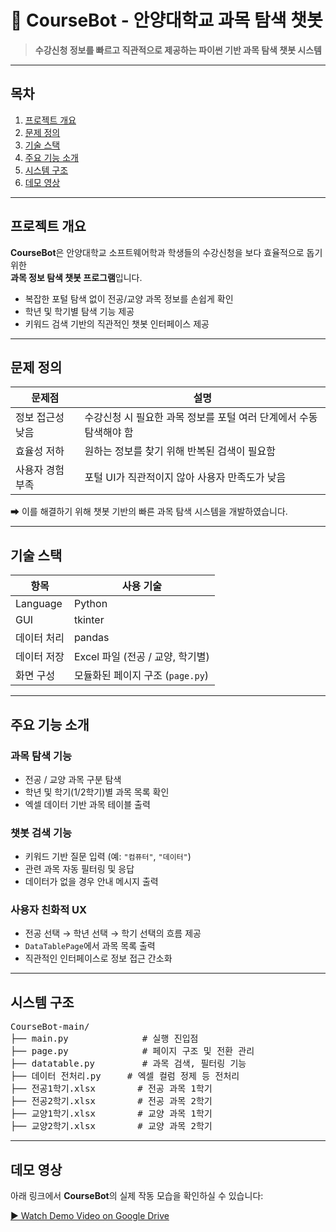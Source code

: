 # 🤖 CourseBot - 안양대학교 과목 탐색 챗봇

> **수강신청 정보를 빠르고 직관적으로 제공하는 파이썬 기반 과목 탐색 챗봇 시스템**

---

## 목차

1. [프로젝트 개요](#-프로젝트-개요)  
2. [문제 정의](#-문제-정의)  
3. [기술 스택](#-기술-스택)  
4. [주요 기능 소개](#-주요-기능-소개)  
5. [시스템 구조](#-시스템-구조)  
6. [데모 영상](#-데모-영상)  

---

## 프로젝트 개요

**CourseBot**은 안양대학교 소프트웨어학과 학생들의 수강신청을 보다 효율적으로 돕기 위한  
**과목 정보 탐색 챗봇 프로그램**입니다.

- 복잡한 포털 탐색 없이 전공/교양 과목 정보를 손쉽게 확인  
- 학년 및 학기별 탐색 기능 제공  
- 키워드 검색 기반의 직관적인 챗봇 인터페이스 제공

---

## 문제 정의

| 문제점 | 설명 |
|--------|------|
| 정보 접근성 낮음 | 수강신청 시 필요한 과목 정보를 포털 여러 단계에서 수동 탐색해야 함 |
| 효율성 저하 | 원하는 정보를 찾기 위해 반복된 검색이 필요함 |
| 사용자 경험 부족 | 포털 UI가 직관적이지 않아 사용자 만족도가 낮음 |

➡ 이를 해결하기 위해 챗봇 기반의 빠른 과목 탐색 시스템을 개발하였습니다.

---

## 기술 스택

| 항목        | 사용 기술 |
|-------------|-----------|
| Language    | Python |
| GUI         | tkinter |
| 데이터 처리 | pandas |
| 데이터 저장 | Excel 파일 (전공 / 교양, 학기별) |
| 화면 구성   | 모듈화된 페이지 구조 (`page.py`) |

---

## 주요 기능 소개

### 과목 탐색 기능
- 전공 / 교양 과목 구분 탐색
- 학년 및 학기(1/2학기)별 과목 목록 확인
- 엑셀 데이터 기반 과목 테이블 출력

### 챗봇 검색 기능
- 키워드 기반 질문 입력 (예: `"컴퓨터"`, `"데이터"`)
- 관련 과목 자동 필터링 및 응답
- 데이터가 없을 경우 안내 메시지 출력

### 사용자 친화적 UX
- 전공 선택 → 학년 선택 → 학기 선택의 흐름 제공
- `DataTablePage`에서 과목 목록 출력
- 직관적인 인터페이스로 정보 접근 간소화

---

## 시스템 구조

<pre>
CourseBot-main/
├── main.py              # 실행 진입점
├── page.py              # 페이지 구조 및 전환 관리
├── datatable.py         # 과목 검색, 필터링 기능
├── 데이터 전처리.py     # 엑셀 컬럼 정제 등 전처리
├── 전공1학기.xlsx        # 전공 과목 1학기
├── 전공2학기.xlsx        # 전공 과목 2학기
├── 교양1학기.xlsx        # 교양 과목 1학기
├── 교양2학기.xlsx        # 교양 과목 2학기
</pre>

---

## 데모 영상

아래 링크에서 **CourseBot**의 실제 작동 모습을 확인하실 수 있습니다:

[▶️ Watch Demo Video on Google Drive](https://drive.google.com/file/d/1PXKnQO1qr-COXa-_3654FFmuycrUagtE/view?usp=sharing)
